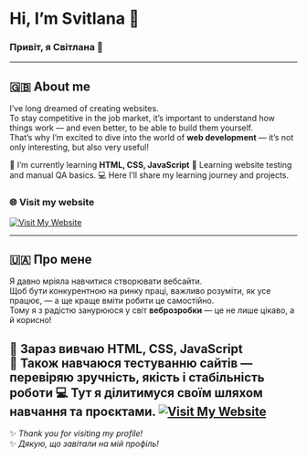 # Hi, I’m Svitlana 👋  
### Привіт, я Світлана 🌼

---

## 🇬🇧 About me
I’ve long dreamed of creating websites.  
To stay competitive in the job market, it’s important to understand how things work — and even better, to be able to build them yourself.  
That’s why I’m excited to dive into the world of **web development** — it’s not only interesting, but also very useful!  

🌱 I’m currently learning **HTML, CSS, JavaScript** 
🧪 Learning website testing and manual QA basics.
💻 Here I’ll share my learning journey and projects.
### 🌐 Visit my website  
[![Visit My Website](https://img.shields.io/badge/MyLikeWorld.web.app-%23ffb6c1?style=for-the-badge&logo=google-chrome&logoColor=white)](https://MyLikeWorld.web.app)

---

## 🇺🇦 Про мене
Я давно мріяла навчитися створювати вебсайти.  
Щоб бути конкурентною на ринку праці, важливо розуміти, як усе працює, — а ще краще вміти робити це самостійно.  
Тому я з радістю занурююся у світ **веброзробки** — це не лише цікаво, а й корисно!  

🌱 Зараз вивчаю **HTML, CSS, JavaScript**  
🧪 Також навчаюся тестуванню сайтів — перевіряю зручність, якість і стабільність роботи
💻 Тут я ділитимуся своїм шляхом навчання та проєктами.
[![Visit My Website](https://img.shields.io/badge/MyLikeWorld.web.app-%23ffb6c1?style=for-the-badge&logo=google-chrome&logoColor=white)](https://MyLikeWorld.web.app)
---

✨ _Thank you for visiting my profile!_  
✨ _Дякую, що завітали на мій профіль!_
